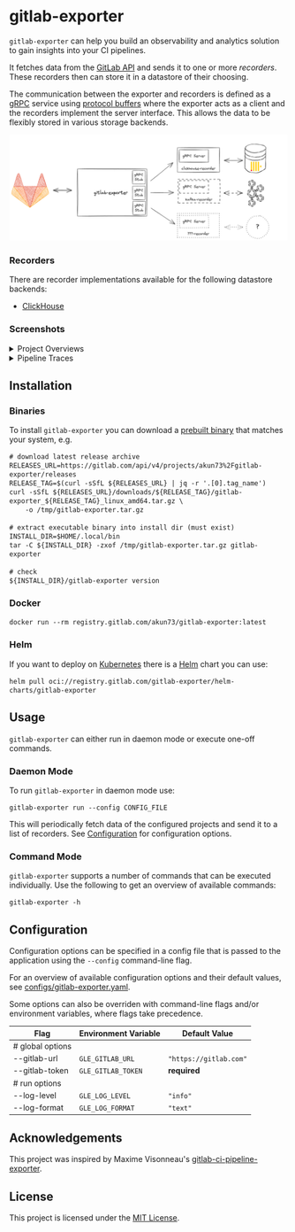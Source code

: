 # gitlab-exporter

`gitlab-exporter` can help you build an observability and analytics solution to
gain insights into your CI pipelines.

It fetches data from the [GitLab API][gitlab-api] and sends it to one or more
_recorders_. These recorders then can store it in a datastore of their choosing.

The communication between the exporter and recorders is defined as a [gRPC]
service using [protocol buffers][protobuf] where the exporter acts as a client
and the recorders implement the server interface. This allows the data to be
flexibly stored in various storage backends.

<img src="./assets/dataflow.png" />

### Recorders

There are recorder implementations available for the following datastore backends:

  - [ClickHouse](https://github.com/mvisonneau/gitlab-ci-pipelines-exporter)

### Screenshots

<details>
    <summary>Project Overviews</summary>
    <img src="./assets/project-overview.webp" />
</details>

<details>
    <summary>Pipeline Traces</summary>
    <img src="./assets/pipeline-trace.webp" />
</details>

## Installation

### Binaries

To install `gitlab-exporter` you can download a 
[prebuilt binary][prebuilt-binaries] that matches your system, e.g.

```shell
# download latest release archive
RELEASES_URL=https://gitlab.com/api/v4/projects/akun73%2Fgitlab-exporter/releases
RELEASE_TAG=$(curl -sSfL ${RELEASES_URL} | jq -r '.[0].tag_name')
curl -sSfL ${RELEASES_URL}/downloads/${RELEASE_TAG}/gitlab-exporter_${RELEASE_TAG}_linux_amd64.tar.gz \
    -o /tmp/gitlab-exporter.tar.gz

# extract executable binary into install dir (must exist)
INSTALL_DIR=$HOME/.local/bin
tar -C ${INSTALL_DIR} -zxof /tmp/gitlab-exporter.tar.gz gitlab-exporter

# check
${INSTALL_DIR}/gitlab-exporter version
```

### Docker

```shell
docker run --rm registry.gitlab.com/akun73/gitlab-exporter:latest
```

### Helm

If you want to deploy on [Kubernetes](http://kubernetes.io) there is a
[Helm](https://helm.sh) chart you can use:

```shell
helm pull oci://registry.gitlab.com/gitlab-exporter/helm-charts/gitlab-exporter
```

## Usage

`gitlab-exporter` can either run in daemon mode or execute one-off
commands.

### Daemon Mode

To run `gitlab-exporter` in daemon mode use:

```shell
gitlab-exporter run --config CONFIG_FILE 
```

This will periodically fetch data of the configured projects and send it to a
list of recorders.
See [Configuration](#configuration) for configuration options.

### Command Mode

`gitlab-exporter` supports a number of commands that can be executed
individually. Use the following to get an overview of available commands:

```shell
gitlab-exporter -h
```

## Configuration

Configuration options can be specified in a config file that is passed to the
application using the `--config` command-line flag.

For an overview of available configuration options and their default values,
see [configs/gitlab-exporter.yaml](./configs/gitlab-exporter.yaml).

Some options can also be overriden with command-line flags and/or environment
variables, where flags take precedence.

| Flag             | Environment Variable | Default Value          |
| ---              | ---                  | ---                    |
| # global options |                      |                        |
| --gitlab-url     | `GLE_GITLAB_URL`     | `"https://gitlab.com"` |
| --gitlab-token   | `GLE_GITLAB_TOKEN`   | **required**           |
| # run options    |                      |                        |
| --log-level      | `GLE_LOG_LEVEL`      | `"info"`               |
| --log-format     | `GLE_LOG_FORMAT`     | `"text"`               |

## Acknowledgements

This project was inspired by Maxime Visonneau's
[gitlab-ci-pipeline-exporter](https://github.com/mvisonneau/gitlab-ci-pipelines-exporter).

## License

This project is licensed under the [MIT License](./LICENSE).

[protobuf]: https://protobuf.dev/
[grpc]: https://grpc.io/
[gitlab-api]: https://docs.gitlab.com/ee/api/rest/
[prebuilt-binaries]: https://gitlab.com/akun73/gitlab-exporter/-/releases
